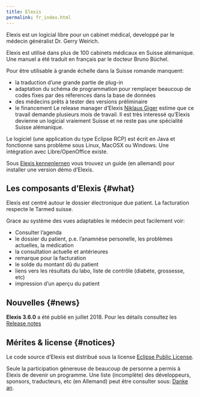 ```yaml
---
title: Elexis
permalink: fr_index.html
---
```


Elexis est un logicial libre pour un cabinet médical, developpé par le
médecin généralist Dr. Gerry Weirich.

Elexis est utilisé dans plus de 100 cabinets médicaux en Suisse
alémanique. Une manuel a été traduit en français par le docteur Bruno
Büchel.

Pour être utilisable à grande échelle dans la Suisse romande manquent:
* la traduction d’une grande partie de plug-in
* adaptation du schéma de programmation pour remplaçer beaucoup de
codes fixes par des réferences dans la base de données
* des médecins prêts à tester des versions préliminaire
* le financement
Le release manager d’Elexis [Niklaus
Giger]("mailto:niklaus.giger@member.fsf.org) estime que ce travail
demande plusieurs mois de travail. Il est très interessé qu’Elexis
devienne un logicial vraiement Suisse et ne reste pas une spécialité
Suisse alémanique.

Le logiciel (une application du type Eclipse RCP) est écrit en Java et
fonctionne sans problème sous Linux, MacOSX ou Windows. Une intégration
avec Libre/OpenOffice existe.

Sous [Elexis kennenlernen](https://wiki.elexis.info/Installation_Elexis_3.0_OpenSource) vous trouvez un guide
(en allemand) pour installer une version démo d’Elexis.

Les composants d’Elexis {#what}
-----------------------

Elexis est centré autour le dossier électronique due patient. La
facturation respecte le Tarmed suisse.

Grace au système des vues adaptables le médecin peut facilement voir:
* Consulter l’agenda
* le dossier du patient, p.e. l’anamnèse personelle, les problèmes
actuelles, la médication
* la consultation actuelle et antérieures
* remarque pour la facturation
* le solde du montant dû du patient
* liens vers les résultats du labo, liste de contrôle (diabète,
grossesse, etc)
* impression d’un aperçu du patient

Nouvelles {#news}
---------

**Elexis 3.6.0** a été publié en juillet 2018. Pour les détails
consultez les [Release notes](https://wiki.elexis.info/Release-Notes-3.6.0)


Mérites & license {#notices}
-----------------

Le code source d’Elexis est distribué sous la license [Eclipse Public
License](epl-v10.html).

Seule la participation génereuse de beaucoup de personne a permis à
Elexis de devenir un programme. Une liste (incomplète) des développeurs,
sponsors, traducteurs, etc (en Allemand) peut être consulter sous:
[Danke an](de_contributers.html).


